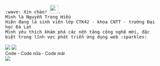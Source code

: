 <p>
  <samp>
    :wave: Xin chào! <img src="https://user-images.githubusercontent.com/5679180/79618120-0daffb80-80be-11ea-819e-d2b0fa904d07.gif" width="27px">.
    <br> Mình là Nguyễn Trọng Hiếu
    <br> Hiện đang là sinh viên lớp CTK42 - khoa CNTT - trường Đại học Đà Lạt
    <br> Mình yêu thích khám phá các nền tảng công nghệ mới, đặc biệt trong lĩnh vực phát triển ứng dụng web :sparkles:<br>
  </samp>
  <br><img src="https://github-readme-stats.vercel.app/api?username=dalatcoder&show_icons=true">
  <img src="https://github-readme-stats.vercel.app/api/top-langs/?username=dalatcoder&layout=compact&theme=vue">
  <br>Code - Code nữa - Code mãi
  <br><img src = "https://media.giphy.com/media/RTIGQQZwkGy9q/giphy.gif">
</p>
